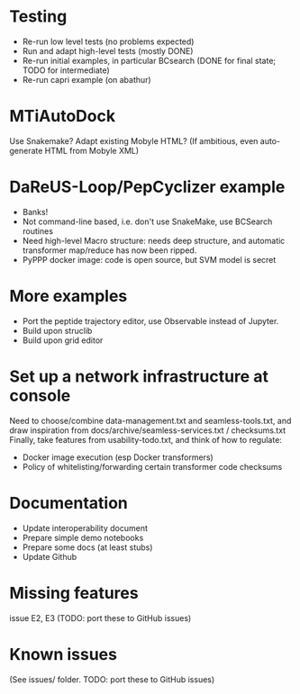 Testing
=======
- Re-run low level tests (no problems expected)
- Run and adapt high-level tests (mostly DONE)
- Re-run initial examples, in particular BCsearch (DONE for final state; TODO for intermediate)
- Re-run capri example (on abathur)

MTiAutoDock
===========
Use Snakemake?
Adapt existing Mobyle HTML?
(If ambitious, even auto-generate HTML from Mobyle XML)


DaReUS-Loop/PepCyclizer example
===============================
  - Banks!
  - Not command-line based, i.e. don't use SnakeMake, use BCSearch routines
  - Need high-level Macro structure: needs deep structure, and automatic transformer
    map/reduce has now been ripped.
  - PyPPP docker image: code is open source, but SVM model is secret

More examples
============
- Port the peptide trajectory editor, use Observable instead of Jupyter.
- Build upon struclib
- Build upon grid editor

Set up a network infrastructure at console
==========================================
Need to choose/combine data-management.txt and seamless-tools.txt,
 and draw inspiration from docs/archive/seamless-services.txt / checksums.txt
Finally, take features from usability-todo.txt, and think of how to regulate:
- Docker image execution (esp Docker transformers)
- Policy of whitelisting/forwarding certain transformer code checksums


Documentation
=============
- Update interoperability document
- Prepare simple demo notebooks
- Prepare some docs (at least stubs)
- Update Github

Missing features
================
issue E2, E3 (TODO: port these to GitHub issues)

Known issues
============
(See issues/ folder. TODO: port these to GitHub issues)

